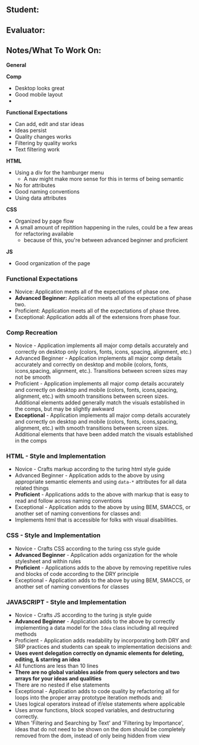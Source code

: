 ## Student:
## Evaluator:
## Notes/What To Work On:

__General__

__Comp__
* Desktop looks great
* Good mobile layout
*

__Functional Expectations__
* Can add, edit and star ideas
* Ideas persist
* Quality changes works
* Filtering by quality works
* Text filtering work

__HTML__
* Using a div for the hamburger menu
  * A nav might make more sense for this in terms of being semantic
* No for attributes
* Good naming conventions
* Using data attributes

__CSS__
* Organized by page flow
* A small amount of repitition happening in the rules, could be a few areas for refactoring available
  * because of this, you're between advanced beginner and proficient


__JS__
* Good organization of the page

### Functional Expectations

*  Novice: Application meets all of the expectations of phase one.
*  __Advanced Beginner:__ Application meets all of the expectations of phase two.
*  Proficient: Application meets all of the expectations of phase three.
*  Exceptional: Application adds all of the extensions from phase four.

### Comp Recreation

*  Novice - Application implements all major comp details accurately and correctly on desktop only (colors, fonts, icons, spacing, alignment, etc.)
*  Advanced Beginner - Application implements all major comp details accurately and correctly on desktop and mobile (colors, fonts, icons,spacing, alignment,  etc.). Transitions between screen sizes may not be smooth
*  Proficient - Application implements all major comp details accurately and correctly on desktop and mobile (colors, fonts, icons,spacing, alignment,  etc.) with smooth transitions between screen sizes. Additional elements added generally match the visuals established in the comps, but may be slightly awkward
*  __Exceptional__ - Application implements all major comp details accurately and correctly on desktop and mobile (colors, fonts, icons,spacing, alignment,  etc.) with smooth transitions between screen sizes. Additional elements that have been added match the visuals established in the comps

### HTML - Style and Implementation

*  Novice - Crafts markup according to the turing html style guide
*  Advanced Beginner - Application adds to the above by using appropriate semantic elements and using `data-*` attributes for all data related things
*  __Proficient__ - Applications adds to the above with markup that is easy to read and follow across naming conventions
*  Exceptional - Application adds to the above by using BEM, SMACCS, or another set of naming conventions for classes and:
  *  Implements html that is accessible for folks with visual disabilities.

### CSS - Style and Implementation

*  Novice - Crafts CSS according to the turing css style guide
*  __Advanced Beginner__ - Application adds organization for the whole stylesheet and within rules
*  __Proficient__ - Applications adds to the above by removing repetitive rules and blocks of code according to the DRY principle
*  Exceptional - Application adds to the above by using BEM, SMACCS, or another set of naming conventions for classes

### JAVASCRIPT - Style and Implementation

*  Novice - Crafts JS according to the turing js style guide
*  __Advanced Beginner__ - Application adds to the above by correctly implementing a data model for the `Idea` class including all required methods
*  Proficient - Application adds readability by incorporating both DRY and SRP practices and students can speak to implementation decisions and:
  *  __Uses event delegation correctly on dynamic elements for deleting, editing, & starring an idea__
  *  All functions are less than 10 lines
  *  __There are no global variables aside from query selectors and two arrays for your ideas and qualities__
  *  There are no nested if else statements
*  Exceptional - Application adds to code quality by refactoring all for loops into the proper array prototype iteration methods and:
  *  Uses logical operators instead of if/else statements where applicable
  *  Uses arrow functions, block scoped variables, and destructuring correctly.
  *  When 'Filtering and Searching by Text' and 'Filtering by Importance', ideas that do not need to be shown on the dom should be completely removed from the dom, instead of only being hidden from view
